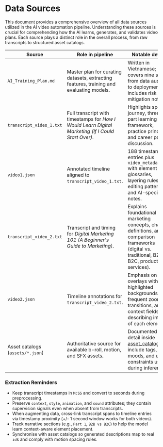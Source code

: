 # Data Sources

This document provides a comprehensive overview of all data sources utilized in the AI video automation pipeline. Understanding these sources is crucial for comprehending how the AI learns, generates, and validates video plans. Each source plays a distinct role in the overall process, from raw transcripts to structured asset catalogs.


| Source | Role in pipeline | Notable details |
| ------ | ---------------- | --------------- |
| `AI_Training_Plan.md` | Master plan for curating datasets, extracting features, training and evaluating models. | Written in Vietnamese; covers nine stages from data auditing to deployment and includes risk mitigation notes. |
| `transcript_video_1.txt` | Full transcript with timestamps for *How I Would Learn Digital Marketing (If I Could Start Over)*. | Highlights speaker journey, three-part learning framework, practice principles, and career path discussion. |
| `video1.json` | Annotated timeline aligned to `transcript_video_1.txt`. | 188 timestamp entries plus `video_metadata` with element glossaries, layering rules, editing patterns, and AI-specific notes. |
| `transcript_video_2.txt` | Transcript and timing for *Digital Marketing 101 (A Beginner's Guide to Marketing)*. | Explains foundational marketing concepts, channel definitions, and comparison frameworks (digital vs. traditional, B2B vs. B2C, products vs. services). |
| `video2.json` | Timeline annotations for `transcript_video_2.txt`. | Emphasis on text overlays with highlighted backgrounds, frequent zoom transitions, and context fields describing intent of each element. |
| Asset catalogs (`assets/*.json`) | Authoritative source for available b-roll, motion, and SFX assets. | Documented in detail inside [asset_catalogs.md](asset_catalogs.md); include tags, moods, and usage constraints used during inference. |

### Extraction Reminders

- Keep transcript timestamps in `M:SS` and convert to seconds during preprocessing.
- Preserve `context`, `style`, `animation`, and `sound` attributes; they contain supervision signals even when absent from transcripts.
- When augmenting data, cross-link transcript spans to timeline entries via timestamp proximity (+/- 1 second window works for both videos).
- Track narrative sections (e.g., `Part 1`, `B2B vs B2C`) to help the model learn context-aware element placement.
- Synchronise with asset catalogs so generated descriptions map to real `id`s and comply with motion spacing rules.
